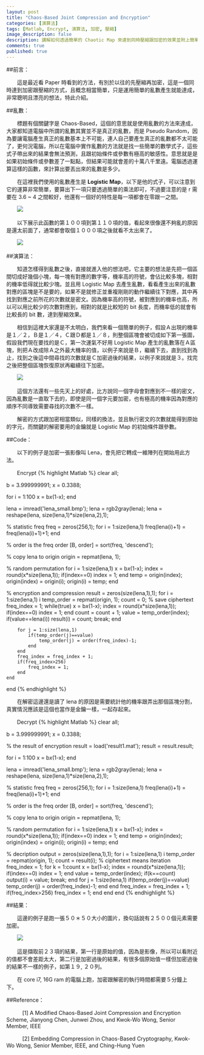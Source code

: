 ```yaml
---
layout: post
title: "Chaos-Based Joint Compression and Encryption"
categories: [演算法]
tags: [Matlab, Encrypt, 演算法, 加密, 壓縮]
image_description: false
description: 講解如何透過簡單的 Chaotic Map 來達到同時壓縮跟加密的效果並附上簡單的 Matlab 實作。
comments: true
published: true
---
```

##前言：

　　這是最近看 Paper 時看到的方法，有別於以往的先壓縮再加密，這是一個同時達到加密跟壓縮的方式，且概念相當簡單，只是運用簡單的亂數產生就能達成，非常聰明且漂亮的想法，特此介紹。

##亂數：

　　標題有個關鍵字是 Chaos-Based，這個的意思就是使用亂數的方法來達成，大家都知道電腦中所謂的亂數其實並不是真正的亂數，而是 Pseudo Random，因為要讓電腦產生真正的亂數基本上不可能，連人自己要產生真正的亂數都不太可能了，更何況電腦，所以在電腦中實作亂數的方法就是找一些簡單的數學式子，這些式子帶出來的結果會無法預測，且跟初始條件或參數有極高的敏感性。意思就是是如果初始條件或參數差了一點點，但結果可能就會差的十萬八千里遠。電腦透過運算這樣的函數，來計算出要丟出來的亂數是多少。

　　在這裡我們使用的亂數產生是 **Logistic Map**，以下是他的式子，可以注意到它的運算非常簡單，要算出下一項只要透過簡單的乘法即可，不過要注意的是 r 需要在 3.6 ~ 4 之間較好，他還有一個好的特性是每一項都會在零跟一之間。


　　<img src="{{ site.baseurl }}/image/2015-9-25/0.png">


　　以下展示此函數的第１００項到第１１０項的值，看起來很像還不夠亂的原因是還太前面了，通常都會取個１０００項之後就看不太出來了。

　　<img src="{{ site.baseurl }}/image/2015-9-25/1.png">

##演算法：

　　知道怎樣得到亂數之後，直接就進入他的想法吧，它主要的想法是先把一個區間切成好幾個小塊，每一塊有對應的數字等，機率高的符號，會佔比較多塊，相對的機率低得就比較少塊。並且用 Logistic Map 去產生亂數，看看產生出來的亂數對應的區塊是不是要的，如果不是就修正並重複剛剛的動作繼續往下對應，其中再找到對應之前所花的次數就是密文。因為機率高的符號，被對應到的機率也高，所以可以用比較少的次數對應到，相對的就是比較短的 bit 長度，而機率低的就會有比較長的 bit 數，達到壓縮效果。

　　相信到這裡大家還是不太明白，我們來看一個簡單的例子，假設Ａ出現的機率是１／２，Ｂ是１／４，Ｃ跟Ｄ都是１／８，則整個區塊會被切成如下第一張圖，假設我們現在要找的是Ｃ，第一次運氣不好用 Logistic Map 產生的亂數落在Ａ區塊，則把Ａ改成除Ａ之外最大機率的值，以例子來說是Ｂ，繼續下去，直到找到為止，找到之後這中間尋找的次數就是Ｃ加密過後的結果，以例子來說就是３。找完之後把整個區塊恢復原狀再繼續往下加密。

　　<img src="{{ site.baseurl }}/image/2015-9-25/2.png">

　　這個方法還有一些先天上的好處，比方說同一個字母會對應到不一樣的密文，因為亂數是一直取下去的，即使是同一個字元要加密，也有極高的機率因為對應的順序不同導致需要尋找的次數不一樣。

　　解密的方式跟加密相當類似，同樣的換法，並且執行密文的次數就能得到原始的字元，而關鍵的解密要用的金鑰就是 Logistic Map 的初始條件跟參數。

##Code：

　　以下的例子是加密一張影像叫 Lena，會先把它轉成一維陣列在開始用此方法。

　　Encrypt
{% highlight Matlab %}
clear all;

b =  3.999999991;
x = 0.3388;

for i = 1:100
    x = b*x*(1-x);
end

lena = imread('lena_small.bmp');
lena = rgb2gray(lena);
lena = reshape(lena, size(lena,1)*size(lena,2),1);

% statistic freq
freq = zeros(256,1);
for i = 1:size(lena,1)
    freq(lena(i)+1) = freq(lena(i)+1)+1;
end

% order is the freq order
[B, order] = sort(freq, 'descend');

% copy lena to origin
origin = repmat(lena, 1);

% random permutation
for i = 1:size(lena,1)
    x = b*x*(1-x);
    index = round(x*size(lena,1));
    if(index==0)
        index = 1;
    end
    temp = origin(index);
    origin(index) = origin(i);
    origin(i) = temp;
end

% encryption and compression
result = zeros(size(lena,1),1);
for i = 1:size(lena,1)
    i
    temp_order = repmat(origin, 1);
    count = 0; % save ciphertext
    freq_index = 1;
    while(true) 
        x = b*x*(1-x);
        index = round(x*size(lena,1));
        if(index==0)
            index = 1;
        end
        count = count + 1;
        value = temp_order(index);
        if(value==lena(i))
            result(i) = count;
            break;
        end
        
        for j = 1:size(lena,1)
            if(temp_order(j)==value)
                temp_order(j) = order(freq_index)-1;
            end
        end
        freq_index = freq_index + 1;
        if(freq_index>256)
            freq_index = 1;
        end
    end
end 
{% endhighlight %}

　　在解密這邊還是讀了 lena 的原因是需要統計他的機率跟弄出那個區塊分割，真實情況應該是這個也當作是金鑰一樣，一起存起來。

　　Decrypt
{% highlight Matlab %}
clear all;

b =  3.999999991;
x = 0.3388;

% the result of encryption
result = load('result1.mat');
result = result.result;

for i = 1:100
    x = b*x*(1-x);
end

lena = imread('lena_small.bmp');
lena = rgb2gray(lena);
lena = reshape(lena, size(lena,1)*size(lena,2),1);

% statistic freq
freq = zeros(256,1);
for i = 1:size(lena,1)
    freq(lena(i)+1) = freq(lena(i)+1)+1;
end

% order is the freq order
[B, order] = sort(freq, 'descend');

% copy lena to origin
origin = repmat(lena, 1);

% random permutation
for i = 1:size(lena,1)
    x = b*x*(1-x);
    index = round(x*size(lena,1));
    if(index==0)
        index = 1;
    end
    temp = origin(index);
    origin(index) = origin(i);
    origin(i) = temp;
end

% decription
output = zeros(size(lena,1),1);
for i = 1:size(lena,1)
    i
    temp_order = repmat(origin, 1);
    count = result(i); % ciphertext means iteration
    freq_index = 1;
    for k = 1:count
        x = b*x*(1-x);
        index = round(x*size(lena,1));
        if(index==0)
            index = 1;
        end
        value = temp_order(index);
        if(k==count)
            output(i) = value;
            break;
        end
        for j = 1:size(lena,1)
            if(temp_order(j)==value)
                temp_order(j) = order(freq_index)-1;
            end
        end
        freq_index = freq_index + 1;
        if(freq_index>256)
            freq_index = 1;
        end
    end
end 
{% endhighlight %}

##結果：

　　這邊的例子是跑一張５０＊５０大小的圖片，換句話說有２５００個元素需要加密。

　　<img src="{{ site.baseurl }}/image/2015-9-25/3.png">

　　這是擷取前２３項的結果，第一行是原始的值，因為是影像，所以可以看附近的值都不會差距太大，第二行是加密過後的結果，有很多個原始值一樣但加密過後的結果不一樣的例子，如第１９, ２０列。

　　在 core i7, 16G ram 的電腦上跑，加密跟解密的執行時間都需要５分鐘上下。

##Reference：

　　　[1] A Modified Chaos-Based Joint Compression and Encryption Scheme,
Jianyong Chen, Junwei Zhou, and Kwok-Wo Wong, Senior Member, IEEE

　　　[2] Embedding Compression in Chaos-Based Cryptography,
Kwok-Wo Wong, Senior Member, IEEE, and Ching-Hung Yuen


